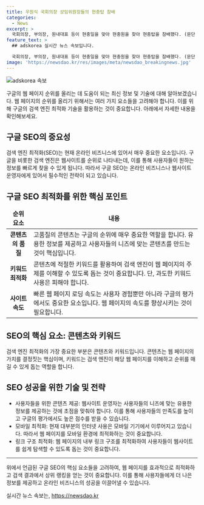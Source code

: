 ```yaml
---
title: 우원식 국회의장 상임위원장들의 현충탑 참배
categories:
  - News
excerpt: >
  국회의장, 부의장, 원내대표 등이 현충일을 맞아 현충원을 찾아 현충탑을 참배했다. (문단 내 150자)
feature_text: >
  ## adskorea 실시간 뉴스 속보입니다.

  국회의장, 부의장, 원내대표 등이 현충일을 맞아 현충원을 찾아 현충탑을 참배했다. (문단 내 150자)
image: 'https://newsdao.kr/res/images/meta/newsdao_breakingnews.jpg'
---
```


<p><img src="https://newsdao.kr/res/images/meta/newsdao_breakingnews.jpg" alt="adskorea 속보" /></p>

<p data-ke-size="size16">구글의 웹 페이지 순위를 올리는 데 도움이 되는 최신 정보 및 기술에 대해 알아보겠습니다. 웹 페이지의 순위를 올리기 위해서는 여러 가지 요소들을 고려해야 합니다. 이를 위해 구글의 검색 엔진 최적화 기술을 활용하는 것이 중요합니다. 아래에서 자세한 내용을 확인해보세요.</p>

<h2 data-ke-size="size26">구글 SEO의 중요성</h2>

<p data-ke-size="size16">검색 엔진 최적화(SEO)는 현재 온라인 비즈니스에 있어서 매우 중요한 요소입니다. 구글을 비롯한 검색 엔진은 웹사이트를 순위로 나타내는데, 이를 통해 사용자들이 원하는 정보를 빠르게 찾을 수 있게 됩니다. 따라서 구글 SEO는 온라인 비즈니스나 웹사이트 운영자에게 있어서 필수적인 전략이 되고 있습니다.</p>

<h2 data-ke-size="size26">구글 SEO 최적화를 위한 핵심 포인트</h2>

<table>
    <thead>
        <tr>
            <td style="text-align: center; height: 17px;"><b>순위 요소</b></td>
            <td style="text-align: center; height: 17px;"><b>내용</b></td>
        </tr>
    </thead>
    <tbody>
        <tr>
            <td style="text-align: center; height: 17px;"><b>콘텐츠의 품질</b></td>
            <td>고품질의 콘텐츠는 구글의 순위에 매우 중요한 역할을 합니다. 유용한 정보를 제공하고 사용자들의 니즈에 맞는 콘텐츠를 만드는 것이 핵심입니다.</td>
        </tr>
        <tr>
            <td style="text-align: center; height: 17px;"><b>키워드 최적화</b></td>
            <td>콘텐츠에 적절한 키워드를 활용하여 검색 엔진이 웹 페이지의 주제를 이해할 수 있도록 돕는 것이 중요합니다. 단, 과도한 키워드 사용은 피해야 합니다.</td>
        </tr>
        <tr>
            <td style="text-align: center; height: 17px;"><b>사이트 속도</b></td>
            <td>빠른 웹 페이지 로딩 속도는 사용자 경험뿐만 아니라 구글의 평가에서도 중요한 요소입니다. 웹 페이지의 속도를 향상시키는 것이 필요합니다.</td>
        </tr>
    </tbody>
</table>

<h2 data-ke-size="size26">SEO의 핵심 요소: 콘텐츠와 키워드</h2>

<p data-ke-size="size16">검색 엔진 최적화의 가장 중요한 부분은 콘텐츠와 키워드입니다. 콘텐츠는 웹 페이지의 가치를 결정짓는 핵심이며, 키워드는 검색 엔진이 해당 웹 페이지를 이해하고 순위를 매길 수 있게 돕는 역할을 합니다.</p>

<h2 data-ke-size="size26">SEO 성공을 위한 기술 및 전략</h2>

<ul>
    <li>사용자들을 위한 콘텐츠 제공: 웹사이트 운영자는 사용자들의 니즈에 맞는 유용한 정보를 제공하는 것에 초점을 맞춰야 합니다. 이를 통해 사용자들의 만족도를 높이고 구글의 평가에서도 높은 점수를 받을 수 있습니다.</li>
    <li>모바일 최적화: 현재 대부분의 인터넷 사용은 모바일 기기에서 이루어지고 있습니다. 따라서 웹 페이지를 모바일 환경에 최적화하는 것이 중요합니다.</li>
    <li>링크 구조 최적화: 웹 페이지의 내부 링크 구조를 최적화하여 사용자들이 웹사이트를 쉽게 탐색할 수 있도록 돕는 것이 중요합니다.</li>
</ul>

<hr>

<p data-ke-size="size16">위에서 언급된 구글 SEO의 핵심 요소들을 고려하여, 웹 페이지를 효과적으로 최적화하고 검색 결과에서 상위 랭킹을 얻는 것이 중요합니다. 이를 통해 사용자들에게 더 나은 정보를 제공하고 온라인 비즈니스의 성공을 이끌어낼 수 있습니다.</p>
실시간 뉴스 속보는, <a href="https://newsdao.kr" rel="dofollow">https://newsdao.kr</a>


